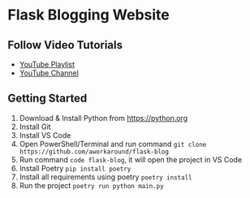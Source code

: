 # Flask Blogging Website

## Follow Video Tutorials

- [YouTube Playlist](https://youtube.com/playlist?list=PL2JBbPWIA_TqArc5Iqc6v6Y9ggL598llV&si=p0ErjKh90c6HijVz)
- [YouTube Channel](https://youtube.com/@aworkaround)

## Getting Started

1. Download & Install Python from https://python.org
2. Install Git
3. Install VS Code
4. Open PowerShell/Terminal and run command `git clone https://github.com/aworkaround/flask-blog`
5. Run command `code flask-blog`, it will open the project in VS Code
6. Install Poetry `pip install poetry`
7. Install all requirements using poetry `poetry install`
8. Run the project `poetry run python main.py`
